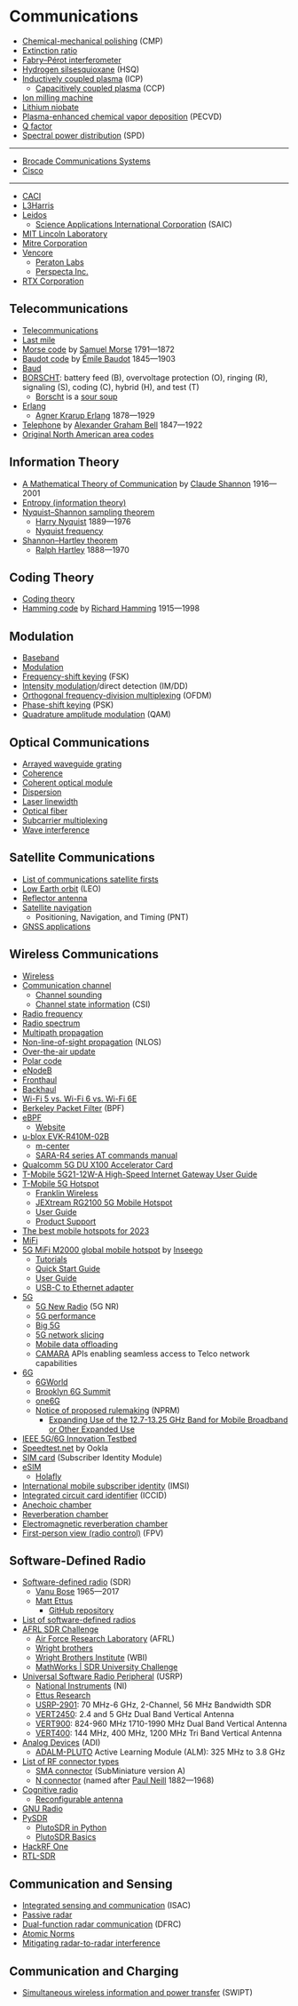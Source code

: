 # Communications
* [Chemical-mechanical polishing](https://en.wikipedia.org/wiki/Chemical-mechanical_polishing) (CMP)
* [Extinction ratio](https://en.wikipedia.org/wiki/Extinction_ratio)
* [Fabry–Pérot interferometer](https://en.wikipedia.org/wiki/Fabry%E2%80%93P%C3%A9rot_interferometer)
* [Hydrogen silsesquioxane](https://en.wikipedia.org/wiki/Hydrogen_silsesquioxane) (HSQ)
* [Inductively coupled plasma](https://en.wikipedia.org/wiki/Inductively_coupled_plasma) (ICP)
  * [Capacitively coupled plasma](https://en.wikipedia.org/wiki/Capacitively_coupled_plasma) (CCP)
* [Ion milling machine](https://en.wikipedia.org/wiki/Ion_milling_machine)
* [Lithium niobate](https://en.wikipedia.org/wiki/Lithium_niobate)
* [Plasma-enhanced chemical vapor deposition](https://en.wikipedia.org/wiki/Plasma-enhanced_chemical_vapor_deposition) (PECVD)
* [Q factor](https://en.wikipedia.org/wiki/Q_factor)
* [Spectral power distribution](https://en.wikipedia.org/wiki/Spectral_power_distribution) (SPD)
---
* [Brocade Communications Systems](https://en.wikipedia.org/wiki/Brocade_Communications_Systems)
* [Cisco](https://en.wikipedia.org/wiki/Cisco)
---
* [CACI](https://en.wikipedia.org/wiki/CACI)
* [L3Harris](https://en.wikipedia.org/wiki/L3Harris)
* [Leidos](https://en.wikipedia.org/wiki/Leidos)
  * [Science Applications International Corporation](https://en.wikipedia.org/wiki/Science_Applications_International_Corporation) (SAIC)
* [MIT Lincoln Laboratory](https://en.wikipedia.org/wiki/MIT_Lincoln_Laboratory)
* [Mitre Corporation](https://en.wikipedia.org/wiki/Mitre_Corporation)
* [Vencore](https://en.wikipedia.org/wiki/Vencore)
  * [Peraton Labs](https://en.wikipedia.org/wiki/Peraton_Labs)
  * [Perspecta Inc.](https://en.wikipedia.org/wiki/Perspecta_Inc.)
* [RTX Corporation](https://en.wikipedia.org/wiki/RTX_Corporation)
## Telecommunications
* [Telecommunications](https://en.wikipedia.org/wiki/Telecommunications)
* [Last mile](https://en.wikipedia.org/wiki/Last_mile_(telecommunications))
* [Morse code](https://en.wikipedia.org/wiki/Morse_code) by [Samuel Morse](https://en.wikipedia.org/wiki/Samuel_Morse) 1791&mdash;1872
* [Baudot code](https://en.wikipedia.org/wiki/Baudot_code) by [Émile Baudot](https://en.wikipedia.org/wiki/%C3%89mile_Baudot) 1845&mdash;1903
* [Baud](https://en.wikipedia.org/wiki/Baud)
* [BORSCHT](https://en.wikipedia.org/wiki/BORSCHT): battery feed (B), overvoltage protection (O), ringing (R), signaling (S), coding (C), hybrid (H), and test (T)
  * [Borscht](https://en.wikipedia.org/wiki/Borscht) is a [sour soup](https://en.wikipedia.org/wiki/List_of_sour_soups)
* [Erlang](https://en.wikipedia.org/wiki/Erlang_(unit))
  * [Agner Krarup Erlang](https://en.wikipedia.org/wiki/Agner_Krarup_Erlang) 1878&mdash;1929
* [Telephone](https://en.wikipedia.org/wiki/Telephone) by [Alexander Graham Bell](https://en.wikipedia.org/wiki/Alexander_Graham_Bell) 1847&mdash;1922
* [Original North American area codes](https://en.wikipedia.org/wiki/Original_North_American_area_codes)
## Information Theory
* [A Mathematical Theory of Communication](https://en.wikipedia.org/wiki/A_Mathematical_Theory_of_Communication) by [Claude Shannon](https://en.wikipedia.org/wiki/Claude_Shannon) 1916&mdash;2001
* [Entropy (information theory)](https://en.wikipedia.org/wiki/Entropy_(information_theory))
* [Nyquist–Shannon sampling theorem](https://en.wikipedia.org/wiki/Nyquist%E2%80%93Shannon_sampling_theorem)
  * [Harry Nyquist](https://en.wikipedia.org/wiki/Harry_Nyquist) 1889&mdash;1976
  * [Nyquist frequency](https://en.wikipedia.org/wiki/Nyquist_frequency)
* [Shannon–Hartley theorem](https://en.wikipedia.org/wiki/Shannon%E2%80%93Hartley_theorem)
  * [Ralph Hartley](https://en.wikipedia.org/wiki/Ralph_Hartley) 1888&mdash;1970
## Coding Theory
* [Coding theory](https://en.wikipedia.org/wiki/Coding_theory)
* [Hamming code](https://en.wikipedia.org/wiki/Hamming_code) by [Richard Hamming](https://en.wikipedia.org/wiki/Richard_Hamming) 1915&mdash;1998
## Modulation
* [Baseband](https://en.wikipedia.org/wiki/Baseband)
* [Modulation](https://en.wikipedia.org/wiki/Modulation)
* [Frequency-shift keying](https://en.wikipedia.org/wiki/Frequency-shift_keying) (FSK)
* [Intensity modulation](https://en.wikipedia.org/wiki/Intensity_modulation)/direct detection (IM/DD)
* [Orthogonal frequency-division multiplexing](https://en.wikipedia.org/wiki/Orthogonal_frequency-division_multiplexing) (OFDM)
* [Phase-shift keying](https://en.wikipedia.org/wiki/Phase-shift_keying) (PSK)
* [Quadrature amplitude modulation](https://en.wikipedia.org/wiki/Quadrature_amplitude_modulation) (QAM)
## Optical Communications
* [Arrayed waveguide grating](https://en.wikipedia.org/wiki/Arrayed_waveguide_grating)
* [Coherence](https://en.wikipedia.org/wiki/Coherence_(physics))
* [Coherent optical module](https://en.wikipedia.org/wiki/Coherent_optical_module)
* [Dispersion](https://en.wikipedia.org/wiki/Dispersion_(optics))
* [Laser linewidth](https://en.wikipedia.org/wiki/Laser_linewidth)
* [Optical fiber](https://en.wikipedia.org/wiki/Optical_fiber)
* [Subcarrier multiplexing](https://en.wikipedia.org/wiki/Subcarrier_multiplexing)
* [Wave interference](https://en.wikipedia.org/wiki/Wave_interference)
## Satellite Communications
* [List of communications satellite firsts](https://en.wikipedia.org/wiki/List_of_communications_satellite_firsts)
* [Low Earth orbit](https://en.wikipedia.org/wiki/Low_Earth_orbit) (LEO)
* [Reflector antenna](https://en.wikipedia.org/wiki/Reflector_(antenna))
* [Satellite navigation](https://en.wikipedia.org/wiki/Satellite_navigation)
  * Positioning, Navigation, and Timing (PNT)
* [GNSS applications](https://en.wikipedia.org/wiki/GNSS_applications)
## Wireless Communications
* [Wireless](https://en.wikipedia.org/wiki/Wireless)
* [Communication channel](https://en.wikipedia.org/wiki/Communication_channel)
  * [Channel sounding](https://en.wikipedia.org/wiki/Channel_sounding)
  * [Channel state information](https://en.wikipedia.org/wiki/Channel_state_information) (CSI)
* [Radio frequency](https://en.wikipedia.org/wiki/Radio_frequency)
* [Radio spectrum](https://en.wikipedia.org/wiki/Radio_spectrum)
* [Multipath propagation](https://en.wikipedia.org/wiki/Multipath_propagation)
* [Non-line-of-sight propagation](https://en.wikipedia.org/wiki/Non-line-of-sight_propagation) (NLOS)
* [Over-the-air update](https://en.wikipedia.org/wiki/Over-the-air_update)
* [Polar code](https://en.wikipedia.org/wiki/Polar_code_(coding_theory))
* [eNodeB](https://en.wikipedia.org/wiki/ENodeB)
* [Fronthaul](https://en.wikipedia.org/wiki/Fronthaul)
* [Backhaul](https://en.wikipedia.org/wiki/Backhaul_(telecommunications))
* [Wi-Fi 5 vs. Wi-Fi 6 vs. Wi-Fi 6E](https://www.pcworld.com/article/823810/wi-fi-5-vs-wi-fi-6-vs-wi-fi-6e-which-router-should-you-pick.html)
* [Berkeley Packet Filter](https://en.wikipedia.org/wiki/Berkeley_Packet_Filter) (BPF)
* [eBPF](https://en.wikipedia.org/wiki/EBPF)
  * [Website](https://ebpf.io/)
* [u-blox EVK-R410M-02B](https://www.u-blox.com/en/product/evk-r4)
  * [m-center](https://www.u-blox.com/en/product/m-center)
  * [SARA-R4 series AT commands manual](https://content.u-blox.com/sites/default/files/SARA-R4_ATCommands_UBX-17003787.pdf)
* [Qualcomm 5G DU X100 Accelerator Card](https://www.qualcomm.com/news/releases/2021/06/qualcomm-introduces-new-5g-distributed-unit-accelerator-card-drive-global)
* [T-Mobile 5G21-12W-A High-Speed Internet Gateway User Guide](https://www.t-mobile.com/support/public-files/attachments/T-Mobile%20High-Speed%20Internet%20Gateway%20End%20User%20Guide.pdf)
* [T-Mobile 5G Hotspot](https://www.t-mobile.com/hotspots-iot-connected-devices)
  * [Franklin Wireless](https://www.franklinwireless.com/mobile-solutions)
  * [JEXtream RG2100 5G Mobile Hotspot](https://www.t-mobile.com/hotspot-iot-connected-devices/jextream-rg2100-5g-mobile-hotspot)
  * [User Guide](https://www.jextream.net/wp-content/uploads/2023/01/UM_RG2100_English_v0.1RFS.pdf)
  * [Product Support](https://www.jextream.net/support/product-support/)
* [The best mobile hotspots for 2023](https://www.pcmag.com/picks/the-best-mobile-hotspots)
* [MiFi](https://en.wikipedia.org/wiki/MiFi)
* [5G MiFi M2000 global mobile hotspot](https://www.amazon.com/INSEEGO-Ultimate-Hotspot-T-Mobile-SIMBROS/dp/B09742XJB1/) by [Inseego](https://inseego.com/)
  * [Tutorials](https://www.t-mobile.com/support/tutorials/device/inseego/5g-mifi-m2000)
  * [Quick Start Guide](https://static.inseego.com/us/download/m2000-quick-start-guide-tmobile.pdf)
  * [User Guide](https://static.inseego.com/us/download/UserGuide-MiFi-M2000-TMobile.pdf)
  * [USB-C to Ethernet adapter](https://www.amazon.com/UGREEN-Ethernet-Thunderbolt-Converter-Chromebook/dp/B082K62S48/)
* [5G](https://en.wikipedia.org/wiki/5G)
  * [5G New Radio](https://en.wikipedia.org/wiki/5G_NR) (5G NR)
  * [5G performance](https://www.t-mobile.com/news/network/t-mobile-dominates-in-new-5g-studies-and-advances-5g-with-carrier-aggregation)
  * [Big 5G](https://tmt.knect365.com/big-5g-event/)
  * [5G network slicing](https://en.wikipedia.org/wiki/5G_network_slicing)
  * [Mobile data offloading](https://en.wikipedia.org/wiki/Mobile_data_offloading)
  * [CAMARA](https://camaraproject.org/) APIs enabling seamless access to Telco network capabilities
* [6G](https://en.wikipedia.org/wiki/6G_(network))
  * [6GWorld](https://www.6gworld.com/)
  * [Brooklyn 6G Summit](https://b6gs.com/)
  * [one6G](https://one6g.org/)
  * [Notice of proposed rulemaking](https://en.wikipedia.org/wiki/Notice_of_proposed_rulemaking) (NPRM)
    * [Expanding Use of the 12.7-13.25 GHz Band for Mobile Broadband or Other Expanded Use](https://docs.fcc.gov/public/attachments/DOC-392970A1.pdf)
* [IEEE 5G/6G Innovation Testbed](https://testbed.ieee.org/)
* [Speedtest.net](https://en.wikipedia.org/wiki/Speedtest.net) by Ookla
* [SIM card](https://en.wikipedia.org/wiki/SIM_card) (Subscriber Identity Module)
* [eSIM](https://en.wikipedia.org/wiki/ESIM)
  * [Holafly](https://esim.holafly.com/)
* [International mobile subscriber identity](https://en.wikipedia.org/wiki/International_mobile_subscriber_identity) (IMSI)
* [Integrated circuit card identifier](https://en.wikipedia.org/wiki/SIM_card#ICCID) (ICCID)
* [Anechoic chamber](https://en.wikipedia.org/wiki/Anechoic_chamber)
* [Reverberation chamber](https://en.wikipedia.org/wiki/Reverberation_room)
* [Electromagnetic reverberation chamber](https://en.wikipedia.org/wiki/Electromagnetic_reverberation_chamber)
* [First-person view (radio control)](https://en.wikipedia.org/wiki/First-person_view_(radio_control)) (FPV)
## Software-Defined Radio
* [Software-defined radio](https://en.wikipedia.org/wiki/Software-defined_radio) (SDR)
  * [Vanu Bose](https://en.wikipedia.org/wiki/Vanu_Bose) 1965&mdash;2017
  * [Matt Ettus](https://www.linkedin.com/in/matt-ettus-a54144/)
    * [GitHub repository](https://github.com/MattEttus)
* [List of software-defined radios](https://en.wikipedia.org/wiki/List_of_software-defined_radios)
* [AFRL SDR Challenge](https://wbi-innovates.zohobackstage.com/afrlsdr)
  * [Air Force Research Laboratory](https://en.wikipedia.org/wiki/Air_Force_Research_Laboratory) (AFRL)
  * [Wright brothers](https://en.wikipedia.org/wiki/Wright_brothers)
  * [Wright Brothers Institute](https://www.wbi-innovates.com/) (WBI)
  * [MathWorks | SDR University Challenge](https://www.mathworks.com/academia/student-competitions/sdr-university-challenge.html)
* [Universal Software Radio Peripheral](https://en.wikipedia.org/wiki/Universal_Software_Radio_Peripheral) (USRP)
  * [National Instruments](https://en.wikipedia.org/wiki/National_Instruments) (NI)
  * [Ettus Research](https://www.ettus.com/)
  * [USRP-2901](https://www.ni.com/en-us/shop/model/usrp-2901.html): 70 MHz-6 GHz, 2-Channel, 56 MHz Bandwidth SDR
  * [VERT2450](https://www.ettus.com/all-products/vert2450/): 2.4 and 5 GHz Dual Band Vertical Antenna
  * [VERT900](https://www.ettus.com/all-products/vert900/): 824-960 MHz 1710-1990 MHz Dual Band Vertical Antenna
  * [VERT400](https://www.ettus.com/all-products/vert400/): 144 MHz, 400 MHz, 1200 MHz Tri Band Vertical Antenna
* [Analog Devices](https://en.wikipedia.org/wiki/Analog_Devices) (ADI)
  * [ADALM-PLUTO](https://www.analog.com/en/resources/evaluation-hardware-and-software/evaluation-boards-kits/adalm-pluto.html#eb-overview) Active Learning Module (ALM): 325 MHz to 3.8 GHz
* [List of RF connector types](https://en.wikipedia.org/wiki/List_of_RF_connector_types)
  * [SMA connector](https://en.wikipedia.org/wiki/SMA_connector) (SubMiniature version A)
  * [N connector](https://en.wikipedia.org/wiki/N_connector) (named after [Paul Neill](https://en.wikipedia.org/wiki/Paul_Neill) 1882&mdash;1968)
* [Cognitive radio](https://en.wikipedia.org/wiki/Cognitive_radio)
  * [Reconfigurable antenna](https://en.wikipedia.org/wiki/Reconfigurable_antenna)
* [GNU Radio](https://en.wikipedia.org/wiki/GNU_Radio)
* [PySDR](https://pysdr.org/)
  * [PlutoSDR in Python](https://pysdr.org/content/pluto.html)
  * [PlutoSDR Basics](https://pysdr.org/content/pluto_intro.html)
* [HackRF One](https://greatscottgadgets.com/hackrf/one/)
* [RTL-SDR](https://www.rtl-sdr.com/)
## Communication and Sensing
* [Integrated sensing and communication](https://isac.committees.comsoc.org/) (ISAC)
* [Passive radar](https://en.wikipedia.org/wiki/Passive_radar)
* [Dual-function radar communication](https://ieeexplore.ieee.org/document/8828023) (DFRC)
* [Atomic Norms](https://people.eecs.berkeley.edu/~brecht/atomic.html)
* [Mitigating radar-to-radar interference](https://www.sae.org/news/2021/06/mitigating-radar-to-radar-interference)
## Communication and Charging
* [Simultaneous wireless information and power transfer](https://ieeexplore.ieee.org/document/7511404) (SWIPT)
